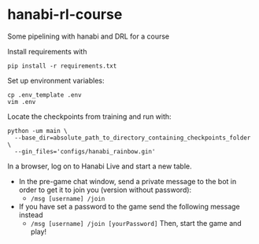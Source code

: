 # hanabi-rl-course
Some pipelining with hanabi and DRL for a course

Install requirements with
```
pip install -r requirements.txt
```

Set up environment variables:
 ```
 cp .env_template .env
 vim .env
 ```

Locate the checkpoints from training and run with:
```
python -um main \
  --base_dir=absolute_path_to_directory_containing_checkpoints_folder \
  --gin_files='configs/hanabi_rainbow.gin'
```
In a browser, log on to Hanabi Live and start a new table.
* In the pre-game chat window, send a private message to the bot in order to get it to join you (version without password):
  * `/msg [username] /join`
* If you have set a password to the game send the following message instead
  * `/msg [username] /join [yourPassword]`
Then, start the game and play!
